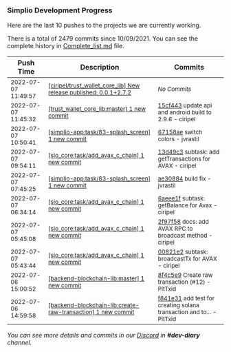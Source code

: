 
### Simplio Development Progress

Here are the last 10 pushes to the projects we are currently working.

There is a total of 2479 commits since 10/09/2021. You can see the complete history in
 [Complete_list.md](Complete_list.md) file.

| Push Time | Description | Commits |
| --- | --- | --- |
| <sub>2022-07-07 11:49:57</sub> | <sub>[[ciripel/trust_wallet_core_lib] New release published: 0\.0\.1\+2\.7\.2](https://github.com/ciripel/trust_wallet_core_lib/releases/tag/0.0.1%2B2.7.2)</sub> | <sub>_No Commits_</sub> |
| <sub>2022-07-07 11:45:32</sub> | <sub>[[trust_wallet_core_lib:master] 1 new commit](https://github.com/ciripel/trust_wallet_core_lib/commit/15cf44310f727400126df03fa394b5ac39e1d702)</sub> | <sub>[15cf443](https://github.com/ciripel/trust_wallet_core_lib/commit/15cf44310f727400126df03fa394b5ac39e1d702) update api and android build to 2.9.6 - ciripel</sub> |
| <sub>2022-07-07 10:50:41</sub> | <sub>[[simplio-app:task/83\-splash\_screen] 1 new commit](https://github.com/SimplioOfficial/simplio-app/commit/67158aeb7abd98310063c5d8f993a2e4500f38d7)</sub> | <sub>[67158ae](https://github.com/SimplioOfficial/simplio-app/commit/67158aeb7abd98310063c5d8f993a2e4500f38d7) switch colors - jvrastil</sub> |
| <sub>2022-07-07 09:54:11</sub> | <sub>[[sio_core:task/add\_avax\_c\_chain] 1 new commit](https://github.com/SimplioOfficial/sio_core/commit/13d49c3a2ef02b2668f7e9d34875615d1a2426d5)</sub> | <sub>[13d49c3](https://github.com/SimplioOfficial/sio_core/commit/13d49c3a2ef02b2668f7e9d34875615d1a2426d5) subtask: add getTransactions for AVAX - ciripel</sub> |
| <sub>2022-07-07 07:45:25</sub> | <sub>[[simplio-app:task/83\-splash\_screen] 1 new commit](https://github.com/SimplioOfficial/simplio-app/commit/ae30884c09869b7b7efb7ffb21ea420ad7dcd854)</sub> | <sub>[ae30884](https://github.com/SimplioOfficial/simplio-app/commit/ae30884c09869b7b7efb7ffb21ea420ad7dcd854) build fix - jvrastil</sub> |
| <sub>2022-07-07 06:34:14</sub> | <sub>[[sio_core:task/add\_avax\_c\_chain] 1 new commit](https://github.com/SimplioOfficial/sio_core/commit/6aeee1fe272ffe0baff9836026a149a4ff6779f3)</sub> | <sub>[6aeee1f](https://github.com/SimplioOfficial/sio_core/commit/6aeee1fe272ffe0baff9836026a149a4ff6779f3) subtask: getBalance for Avax - ciripel</sub> |
| <sub>2022-07-07 05:45:08</sub> | <sub>[[sio_core:task/add\_avax\_c\_chain] 1 new commit](https://github.com/SimplioOfficial/sio_core/commit/2f97f585d6ff138d7650d4d4c7af8c94db2da45e)</sub> | <sub>[2f97f58](https://github.com/SimplioOfficial/sio_core/commit/2f97f585d6ff138d7650d4d4c7af8c94db2da45e) docs: add AVAX RPC to broadcast method - ciripel</sub> |
| <sub>2022-07-07 05:43:44</sub> | <sub>[[sio_core:task/add\_avax\_c\_chain] 1 new commit](https://github.com/SimplioOfficial/sio_core/commit/00821e2c562d6488b149ac92201f8e922b55192b)</sub> | <sub>[00821e2](https://github.com/SimplioOfficial/sio_core/commit/00821e2c562d6488b149ac92201f8e922b55192b) subtask: broadcastTx for AVAX - ciripel</sub> |
| <sub>2022-07-06 15:00:52</sub> | <sub>[[backend-blockchain-lib:master] 1 new commit](https://github.com/SimplioOfficial/backend-blockchain-lib/commit/8f4c5e90699532c51410db6428411928314f3e63)</sub> | <sub>[8f4c5e9](https://github.com/SimplioOfficial/backend-blockchain-lib/commit/8f4c5e90699532c51410db6428411928314f3e63) Create raw transaction (#12) - PitTxid</sub> |
| <sub>2022-07-06 14:59:58</sub> | <sub>[[backend-blockchain-lib:create\-raw\-transaction] 1 new commit](https://github.com/SimplioOfficial/backend-blockchain-lib/commit/f841e31dd53c3f4121b617ccf4667d3c59d94e7c)</sub> | <sub>[f841e31](https://github.com/SimplioOfficial/backend-blockchain-lib/commit/f841e31dd53c3f4121b617ccf4667d3c59d94e7c) add test for creating solana transaction and to... - PitTxid</sub> |

_You can see more details and commits in our [Discord](https://discord.gg/aKhjuwZmdP) in **#dev-diary** channel._
